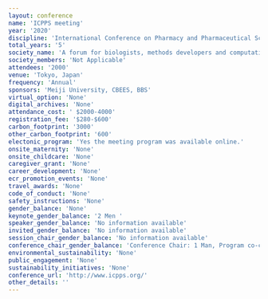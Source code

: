 ```yaml
---
layout: conference 
name: 'ICPPS meeting'
year: '2020'
discipline: 'International Conference on Pharmacy and Pharmaceutical Science '
total_years: '5'
society_name: 'A forum for biologists, methods developers and computational modellers interested in understanding biology at single cell resolution'
society_members: 'Not Applicable'
attendees: '2000'
venue: 'Tokyo, Japan'
frequency: 'Annual'
sponsors: 'Meiji University, CBEES, BBS'
virtual_option: 'None'
digital_archives: 'None'
attendance_cost: ' $2000-4000'
registration_fee: '$280-$600'
carbon_footprint: '3000'
other_carbon_footprint: '600'
electonic_program: 'Yes the meeting program was available online.'
onsite_maternity: 'None'
onsite_childcare: 'None'
caregiver_grant: 'None'
career_development: 'None'
ecr_promotion_events: 'None'
travel_awards: 'None'
code_of_conduct: 'None'
safety_instructions: 'None'
gender_balance: 'None'
keynote_gender_balance: '2 Men '
speaker_gender_balance: 'No information available'
invited_gender_balance: 'No information available'
session_chair_gender_balance: 'No information available'
conference_chair_gender_balance: 'Conference Chair: 1 Man, Program co-chairs: 2 Men, 1 Woman, local organizing committee chair: 1Man'
environmental_sustainability: 'None'
public_engagement: 'None'
sustainability_initiatives: 'None'
conference_url: 'http://www.icpps.org/'
other_details: ''
---
```

